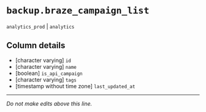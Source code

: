 # `backup.braze_campaign_list`
`analytics_prod` | `analytics`

## Column details
* [character varying] `id`
* [character varying] `name`
* [boolean]   `is_api_campaign`
* [character varying] `tags`
* [timestamp without time zone] `last_updated_at`

-------------------------------------------------------------------------------
*Do not make edits above this line.*
